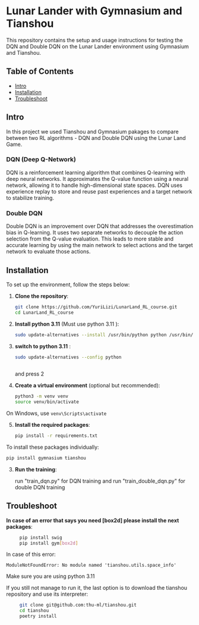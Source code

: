 


# Lunar Lander with Gymnasium and Tianshou

This repository contains the setup and usage instructions for testing the DQN and Double DQN on the Lunar Lander environment using Gymnasium and Tianshou.

## Table of Contents
- [Intro](#Intro)
- [Installation](#installation)
- [Troubleshoot](#Troubleshoot)

## Intro

In this project we used Tianshou and Gymnasium pakages to compare between two RL algorithms - DQN and Double DQN using the Lunar Land Game.
### DQN (Deep Q-Network)
DQN is a reinforcement learning algorithm that combines Q-learning with deep neural networks. It approximates the Q-value function using a neural network, allowing it to handle high-dimensional state spaces. DQN uses experience replay to store and reuse past experiences and a target network to stabilize training.

### Double DQN
Double DQN is an improvement over DQN that addresses the overestimation bias in Q-learning. It uses two separate networks to decouple the action selection from the Q-value evaluation. This leads to more stable and accurate learning by using the main network to select actions and the target network to evaluate those actions.
## Installation

To set up the environment, follow the steps below:

1. **Clone the repository**:
    ```bash
    git clone https://github.com/YuriLizi/LunarLand_RL_course.git
    cd LunarLand_RL_course
    ```
2. **Install python 3.11** (Must use python 3.11 ):
    ```bash
    sudo update-alternatives --install /usr/bin/python python /usr/bin/python3.11 2
    ```
 3. **switch to python 3.11** :
    ```bash
    sudo update-alternatives --config python
   
    ```
    and press 2
     
4. **Create a virtual environment** (optional but recommended):
    ```bash
    python3 -m venv venv
    source venv/bin/activate  
    ```
  On Windows, use `venv\Scripts\activate`

5. **Install the required packages**:
    ```bash
    pip install -r requirements.txt
    ```



To install these packages individually:
```bash
pip install gymnasium tianshou
```

3. **Run the training**:

      run "train_dqn.py" for DQN training and run "train_double_dqn.py" for double DQN training


## Troubleshoot
**In case of an error that says you need [box2d] please install the next packages**:
    
```bash
     pip install swig 
     pip install gym[box2d]
```
In case of this error:
```
ModuleNotFoundError: No module named 'tianshou.utils.space_info'
```
Make sure you are using python 3.11 

If you still not manage to run it, the last option is to download the tianshou repository and use its interpreter:
```bash
     git clone git@github.com:thu-ml/tianshou.git
     cd tianshou
     poetry install
```